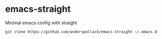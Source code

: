 # emacs-straight
Minimal emacs config with straight

```
git clone https://github.com/anderspollack/emacs-straight ~/.emacs.d
```
